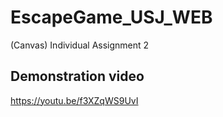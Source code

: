 # EscapeGame_USJ_WEB
(Canvas) Individual Assignment 2


## Demonstration video
https://youtu.be/f3XZqWS9UvI

